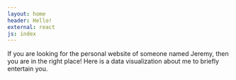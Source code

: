 ```yaml
---
layout: home
header: Hello!
external: react
js: index
---
```


If you are looking for the personal website of someone named Jeremy, then you are in the right place! Here is a data visualization about me to briefly entertain you.
